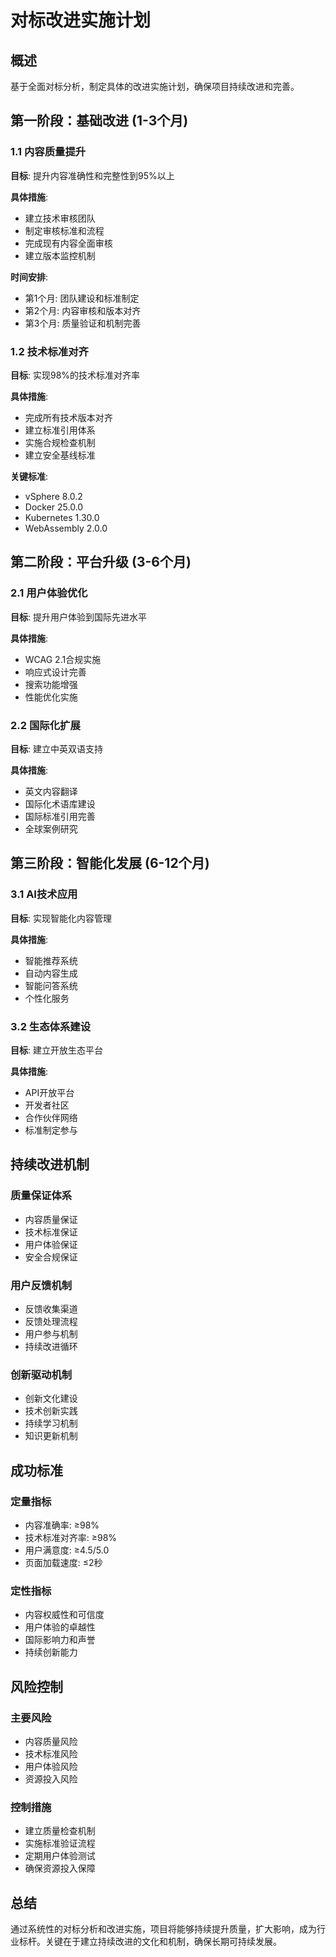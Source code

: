 # 对标改进实施计划

## 概述

基于全面对标分析，制定具体的改进实施计划，确保项目持续改进和完善。

## 第一阶段：基础改进 (1-3个月)

### 1.1 内容质量提升

**目标**: 提升内容准确性和完整性到95%以上

**具体措施**:

- 建立技术审核团队
- 制定审核标准和流程
- 完成现有内容全面审核
- 建立版本监控机制

**时间安排**:

- 第1个月: 团队建设和标准制定
- 第2个月: 内容审核和版本对齐
- 第3个月: 质量验证和机制完善

### 1.2 技术标准对齐

**目标**: 实现98%的技术标准对齐率

**具体措施**:

- 完成所有技术版本对齐
- 建立标准引用体系
- 实施合规检查机制
- 建立安全基线标准

**关键标准**:

- vSphere 8.0.2
- Docker 25.0.0
- Kubernetes 1.30.0
- WebAssembly 2.0.0

## 第二阶段：平台升级 (3-6个月)

### 2.1 用户体验优化

**目标**: 提升用户体验到国际先进水平

**具体措施**:

- WCAG 2.1合规实施
- 响应式设计完善
- 搜索功能增强
- 性能优化实施

### 2.2 国际化扩展

**目标**: 建立中英双语支持

**具体措施**:

- 英文内容翻译
- 国际化术语库建设
- 国际标准引用完善
- 全球案例研究

## 第三阶段：智能化发展 (6-12个月)

### 3.1 AI技术应用

**目标**: 实现智能化内容管理

**具体措施**:

- 智能推荐系统
- 自动内容生成
- 智能问答系统
- 个性化服务

### 3.2 生态体系建设

**目标**: 建立开放生态平台

**具体措施**:

- API开放平台
- 开发者社区
- 合作伙伴网络
- 标准制定参与

## 持续改进机制

### 质量保证体系

- 内容质量保证
- 技术标准保证
- 用户体验保证
- 安全合规保证

### 用户反馈机制

- 反馈收集渠道
- 反馈处理流程
- 用户参与机制
- 持续改进循环

### 创新驱动机制

- 创新文化建设
- 技术创新实践
- 持续学习机制
- 知识更新机制

## 成功标准

### 定量指标

- 内容准确率: ≥98%
- 技术标准对齐率: ≥98%
- 用户满意度: ≥4.5/5.0
- 页面加载速度: ≤2秒

### 定性指标

- 内容权威性和可信度
- 用户体验的卓越性
- 国际影响力和声誉
- 持续创新能力

## 风险控制

### 主要风险

- 内容质量风险
- 技术标准风险
- 用户体验风险
- 资源投入风险

### 控制措施

- 建立质量检查机制
- 实施标准验证流程
- 定期用户体验测试
- 确保资源投入保障

## 总结

通过系统性的对标分析和改进实施，项目将能够持续提升质量，扩大影响，成为行业标杆。关键在于建立持续改进的文化和机制，确保长期可持续发展。
